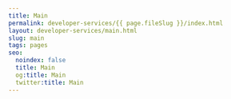 ```yaml
---
title: Main
permalink: developer-services/{{ page.fileSlug }}/index.html
layout: developer-services/main.html
slug: main
tags: pages
seo:
  noindex: false
  title: Main
  og:title: Main
  twitter:title: Main
---
```



